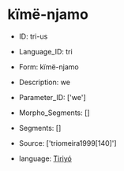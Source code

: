 # kïmë-njamo

* ID: tri-us 
* Language_ID: tri 
* Form: kïmë-njamo 
* Description: we 
* Parameter_ID: ['we'] 
* Morpho_Segments: [] 
* Segments: [] 
* Source: ['triomeira1999[140]'] 

* language: <a href='/data/languages/tri'>Tiriyó</a>